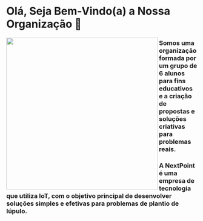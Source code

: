 # Olá, Seja Bem-Vindo(a) a Nossa Organização 👋

<img src="https://github.com/nextpointbr/.github/blob/main/profile/NEXTPOINT.png" width="400px" align="left">

### Somos uma organização formada por um grupo de 6 alunos para fins educativos e a criação de propostas e soluções criativas para problemas reais.
### A NextPoint é uma empresa de tecnologia que utiliza IoT, com o objetivo principal de desenvolver soluções simples e efetivas para problemas de plantio de lúpulo.

